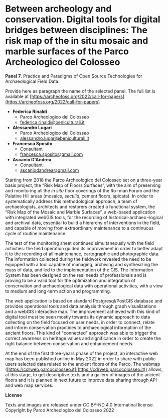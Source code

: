 # Between archeology and conservation. Digital tools for digital bridges between disciplines: The risk map of the in situ mosaic and marble surfaces of the Parco Archeologico del Colosseo


**Panel 7**. Practice and Paradigms of Open Source Technologies for Archaeological Field Data.

Provide here as paragraph the name of the selected panel. The full list is available at [https://archeofoss.org/2022/call-for-papers](https://archeofoss.org/2022/call-for-papers)


- **Federica Rinaldi**
  - Parco Archeologico del Colosseo
  - [federica.rinaldi@beniculturali.it](mailto:federica.rinaldi@beniculturali.it)
- **Alessandro Lugari**
  - Parco Archeologico del Colosseo
  - [alessandro.lugari@beniculturali.it](mailto:alessandro.lugari@beniculturali.it)
- **Francesca Sposito**
  - Consultant
  - [francesca.sposito@gmail.com](mailto:francesca.sposito@gmail.com)
- **Ascanio D'Andrea**
  - Consultant
  - [ascaniodandrea@gmail.com](mailto:ascaniodandrea@gmail.com)


Starting from 2018 the Parco Archeologico del Colosseo set on a three-year basis project, the “Risk Map of Floors Surfaces”, with the aim of preserving and monitoring all the *in situ* floor coverings of the Ro¬man Forum and the Palatine Hill areas (mosaics, *sectilia*, cement floors, spicata). In order to systematically address this methodological approach, a team of archaeologists, architects and restorers  created a functional system, the “Risk Map of the Mosaic and Marble Surfaces”, a web-based application with integrated webGIS tools, for the recording of historical-archaeo¬logical and archival data, essential to build a hierarchy of interventions in the field, and capable of moving from extraordinary maintenance to a continuous cycle of routine maintenance.

The test of the monitoring sheet continued simultaneously with the field activities: the field operation guided its improvement in order to better adapt it to the recording of all maintenance, cartographic and photographic data. The information collected during the fieldwork revealed the need to be equipped with a tool capable of managing, archiving and synthesizing the mass of data, and led to the implementation of the GIS. The Information System has been designed on the real needs of professionals and is proving to be a valid tool for the optimization and integration of conservation and archaeological data with operational activities, with a view to medium and long-term action and programming.

The web application is based on standard Postgresql/PostGIS database and provides operational tools and data analysis through graph visualizations and a webGIS interactive map. The improvement achieved with this kind of digital tool must be seen mostly towards its dynamic approach to data collecting on the field focused on user needs, in order to connect, relate and inform conservation practices to archaeological information of the ancient floors. This kind of "connected" approach was able to trigger the correct awarness on heritage values and significance in order to create the right balance between conservation and enhancement needs.

At the end of the first three-years phase of the project, an interactive web map has been published online in May 2022 in order to share with public users selected data related to the ancient floors of the Parco. The webmap ([https://cdrweb.parcocolosseo.it](https://cdrweb.parcocolosseo.it)) allows, at this stage, to get descriptive texts and a gallery of images of the ancient floors and it is planned in next future to improve data sharing through API and web map services.


**License**

Texts and images are released under CC BY-ND 4.0 Internatinal license. Copyright by Parco Archeologico del Colosseo 2022
